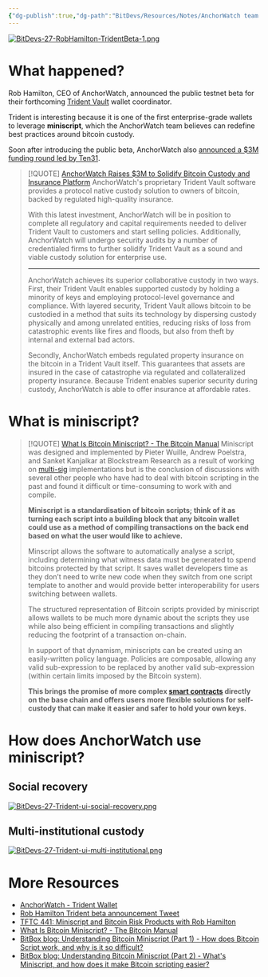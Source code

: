 ```yaml
---
{"dg-publish":true,"dg-path":"BitDevs/Resources/Notes/AnchorWatch team raises $3M and launches public Trident wallet beta.md","permalink":"/bit-devs/resources/notes/anchor-watch-team-raises-3-m-and-launches-public-trident-wallet-beta/","title":"AnchorWatch team raises $3M and launches public Trident wallet beta","tags":["bitdevs","bitcoin","custody","miniscript","multisig","socratic-27"],"noteIcon":"3","created":"2023-09-24T20:25:11.093-10:00","updated":"2023-10-11T16:31:43.969-10:00"}
---
```




[![BitDevs-27-RobHamilton-TridentBeta-1.png](/img/user/para/artifacts/BitDevs-27-RobHamilton-TridentBeta-1.png)](https://x.com/Rob1Ham/status/1704917235305746439?s=20)

# What happened?

Rob Hamilton, CEO of AnchorWatch, announced the public testnet beta for their forthcoming [Trident Vault](https://www.tridentvault.com) wallet coordinator.

Trident is interesting because it is one of the first enterprise-grade wallets to leverage **miniscript**, which the AnchorWatch team believes can redefine best practices around bitcoin custody.

Soon after introducing the public beta, AnchorWatch also [announced a $3M funding round led by Ten31](https://www.nobsbitcoin.com/anchorwatch-raises-3m-funding-round-led-by-ten31/).

> [!QUOTE] [AnchorWatch Raises $3M to Solidify Bitcoin Custody and Insurance Platform](https://www.prnewswire.com/news-releases/anchorwatch-raises-3m-to-solidify-bitcoin-custody-and-insurance-platform-301938468.html)
> AnchorWatch's proprietary Trident Vault software provides a protocol native custody solution to owners of bitcoin, backed by regulated high-quality insurance.
> 
> With this latest investment, AnchorWatch will be in position to complete all regulatory and capital requirements needed to deliver Trident Vault to customers and start selling policies. Additionally, AnchorWatch will undergo security audits by a number of credentialed firms to further solidify Trident Vault as a sound and viable custody solution for enterprise use.
> 
> ---
> 
> AnchorWatch achieves its superior collaborative custody in two ways. First, their Trident Vault enables supported custody by holding a minority of keys and employing protocol-level governance and compliance. With layered security, Trident Vault allows bitcoin to be custodied in a method that suits its technology by dispersing custody physically and among unrelated entities, reducing risks of loss from catastrophic events like fires and floods, but also from theft by internal and external bad actors.
> 
> Secondly, AnchorWatch embeds regulated property insurance on the bitcoin in a Trident Vault itself. This guarantees that assets are insured in the case of catastrophe via regulated and collateralized property insurance. Because Trident enables superior security during custody, AnchorWatch is able to offer insurance at affordable rates.

# What is miniscript?

> [!QUOTE] [What Is Bitcoin Miniscript? - The Bitcoin Manual](https://thebitcoinmanual.com/articles/btc-miniscript/)
> Miniscript was designed and implemented by Pieter Wuille, Andrew Poelstra, and Sanket Kanjalkar at Blockstream Research as a result of working on [multi-sig](https://thebitcoinmanual.com/security/multi-sig/) implementations but is the conclusion of discussions with several other people who have had to deal with bitcoin scripting in the past and found it difficult or time-consuming to work with and compile.
> 
> **Miniscript is a standardisation of bitcoin scripts; think of it as turning each script into a building block that any bitcoin wallet could use as a method of compiling transactions on the back end based on what the user would like to achieve.**
> 
> Minscript allows the software to automatically analyse a script, including determining what witness data must be generated to spend bitcoins protected by that script. It saves wallet developers time as they don’t need to write new code when they switch from one script template to another and would provide better interoperability for users switching between wallets.
> 
> The structured representation of Bitcoin scripts provided by miniscript allows wallets to be much more dynamic about the scripts they use while also being efficient in compiling transactions and slightly reducing the footprint of a transaction on-chain.
> 
> In support of that dynamism, miniscripts can be created using an easily-written policy language. Policies are composable, allowing any valid sub-expression to be replaced by another valid sub-expression (within certain limits imposed by the Bitcoin system).
> 
> **This brings the promise of more complex [smart contracts](https://thebitcoinmanual.com/articles/what-is-a-bitcoin-smart-contract/) directly on the base chain and offers users more flexible solutions for self-custody that can make it easier and safer to hold your own keys.**


# How does AnchorWatch use miniscript?

## Social recovery

[![BitDevs-27-Trident-ui-social-recovery.png](/img/user/para/artifacts/BitDevs-27-Trident-ui-social-recovery.png)](https://x.com/Rob1Ham/status/1704917244734566856?s=20)

## Multi-institutional custody

[![BitDevs-27-Trident-ui-multi-institutional.png](/img/user/para/artifacts/BitDevs-27-Trident-ui-multi-institutional.png)](https://x.com/Rob1Ham/status/1704917250736574744?s=20)

# More Resources
- [AnchorWatch - Trident Wallet](https://www.tridentvault.com/)
- [Rob Hamilton Trident beta announcement Tweet](https://x.com/Rob1Ham/status/1704917235305746439?s=20)
- [TFTC 441: Miniscript and Bitcoin Risk Products with Rob Hamilton](https://tftc.io/tftc-podcast/441/)
- [What Is Bitcoin Miniscript? - The Bitcoin Manual](https://thebitcoinmanual.com/articles/btc-miniscript/)
- [BitBox blog: Understanding Bitcoin Miniscript (Part 1) - How does Bitcoin Script work, and why is it so difficult?](https://bitbox.swiss/blog/understanding-bitcoin-miniscript-part-1/)
- [BitBox blog: Understanding Bitcoin Miniscript (Part 2) - What's Miniscript, and how does it make Bitcoin scripting easier?](https://bitbox.swiss/blog/understanding-bitcoin-miniscript-part-2/)